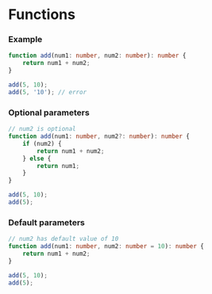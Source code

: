 # Functions

### Example

```typescript
function add(num1: number, num2: number): number {
    return num1 + num2;
}

add(5, 10);
add(5, '10'); // error
```

### Optional parameters

```typescript
// num2 is optional
function add(num1: number, num2?: number): number {
    if (num2) {
        return num1 + num2;
    } else {
        return num1;
    }
}

add(5, 10);
add(5);
```

### Default parameters

```typescript
// num2 has default value of 10
function add(num1: number, num2: number = 10): number {
    return num1 + num2;
}

add(5, 10);
add(5);
```